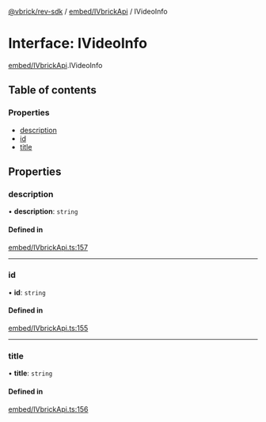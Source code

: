 [@vbrick/rev-sdk](../README.md) / [embed/IVbrickApi](../modules/embed_IVbrickApi.md) / IVideoInfo

# Interface: IVideoInfo

[embed/IVbrickApi](../modules/embed_IVbrickApi.md).IVideoInfo

## Table of contents

### Properties

- [description](embed_IVbrickApi.IVideoInfo.md#description)
- [id](embed_IVbrickApi.IVideoInfo.md#id)
- [title](embed_IVbrickApi.IVideoInfo.md#title)

## Properties

### description

• **description**: `string`

#### Defined in

[embed/IVbrickApi.ts:157](https://github.com/vbrick/rev-sdk-js/blob/f31aed5/src/embed/IVbrickApi.ts#L157)

___

### id

• **id**: `string`

#### Defined in

[embed/IVbrickApi.ts:155](https://github.com/vbrick/rev-sdk-js/blob/f31aed5/src/embed/IVbrickApi.ts#L155)

___

### title

• **title**: `string`

#### Defined in

[embed/IVbrickApi.ts:156](https://github.com/vbrick/rev-sdk-js/blob/f31aed5/src/embed/IVbrickApi.ts#L156)
